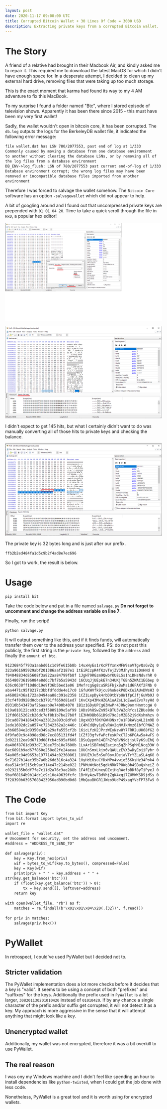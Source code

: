 ```yaml
---
layout: post
date: 2020-11-17 09:00:00 UTC
title: Corrupted Bitcoin Wallet + 30 Lines Of Code = 3000 USD
description: Extracting private keys from a corrupted Bitcoin wallet.
---
```


# The Story

A friend of a relative had brought in their Macbook Air, and kindly asked me to repair it.
This required me to download the latest MacOS for which I didn't have enough space for.
In a desperate attempt, I decided to clean up my external hard drive, removing files that were taking up too much storage.

This is the exact moment that karma had found its way to my 4 AM adventure to fix this MacBook.

To my surprise I found a folder named "Btc", where I stored episode of television shows. 
Apparently it has been there since 2015 - this must have been my very first wallet!

Sadly, the wallet wouldn't open in bitcoin core, it has been corrupted.
The `db.log` outputs the logs for the BerkeleyDB wallet file, it indicated the following error message:
```
file wallet.dat has LSN 780/2077553, past end of log at 1/333
Commonly caused by moving a database from one database environment
to another without clearing the database LSNs, or by removing all of
the log files from a database environment
DB_ENV->log_flush: LSN of 780/2077553 past current end-of-log of 1/333
Database environment corrupt; the wrong log files may have been removed or incompatible database files imported from another environment
```

Therefore I was forced to salvage the wallet somehow.
The `Bitcoin Core` software has an option `-salvagewallet` which did not appear to help.

A bit of googling around and I found out that uncompressed private keys are prepended with `01 01 04 20`.
Time to take a quick scroll through the file in `HxD`, a popular hex editor!

![](/res/corrupted-bitcoin-wallet/HxD-search.png)

![](/res/corrupted-bitcoin-wallet/HxD-search-2.png)

I didn't expect to get 145 hits, but what I certainly didn't want to do was manually converting all of those hits to private keys and checking the balance.

![](/res/corrupted-bitcoin-wallet/HxD-search-3.png)

The private key is 32 bytes long and is just after our prefix.
```
ffb2b2ed484fa1d5c9b2f4ad8e7ec696
```

So I got to work, the result is below.


# Usage
```
pip install bit
```

Take the code below and put in a file named `salvage.py`
**Do not forget to uncomment and change the address variable on line 7**.

Finally, run the script!
```
python salvage.py
```

It will output something like this, and if it finds funds, will automatically transfer them over to the address your specified.
PS: do not post this publicly, the first string is the `private key`, followed by the `address` and finally the `amount of btc`.
```
91236845f793a1aabd01c1d9fe615b8b 14uxHyEs1rKcPTYxnxMFW9soVTgvQsGvZq 0
323a961695929abf201386aaf2187e1 1tEiRCzpR4fKzvTejZV3MJhymx1iDmHNd 0
f94048834d85608f3a822aa84799fb8f 1JgH79RGzm9QwbYKU8LSs1hiDHsNdvrhR 0
365480736196084e8d6c7bf7b5a5943d 16CUqJjUEpkE7n34UKjTGBn5ZWAC1EGbep 0
636c0638ff10d8d19e9f36b5bed1e06 1MefrcgGg8cuSRSFbjxBwMsid6FAXf2FNb 0
aba4471c95f8217c3bbfdfddde4e17c0 1GfuKWVfk9jcu9hoNekP8DxCu2AUvDWsH3 0
a46802436a1722a0494ea88c391e2358 1CZ1LepDyk4rbD9tbYpUW1fpCJfjGuWb9J 0
23cf4f0d928d0cbcb3791ff659d81ed7 1KvCXp43MxHZGA1uAZeL1qEww8Zvx7syHd 0
d9310b543473af26aaab9e7400b4070 1B1z1GDyUPCg63NwPr4JRNg9omrHnmtcgW 0
b19a010122ce93ced3f5889109e5af99 1HDs9h8SwZn95kBTU3VWZqRfcs1ZBUe8de 0
12fd6615262cb26dc7ef8b1b7be27b8f 1E3HW9Bb6GiD9d79oJsMZB52j9dXshmhzv 0
19cad87841864304a23812a893c8dfe0 18gxN33f8KYGWH9NxrJo1FBkAVq4L2im9B 0
2ede1602dc2a0574c72342362a2c446c 1C4hCdQhy1yEvRWv2qNVJkNmz61bfCPNAZ 0
a3b68584e2d9350e349a29afa555cf2b 16icLfzH2JPrzWEyNzw8Y7FRR2uUH68fG2 0
8f9fa69c9c4098ed98c7ec805131fd4f 1CZfJ3gfvfwPcfesKPxCTJo6PGAw5a4wFS 0
2d022112ea9d6710d08fcb4c695af606 1BSuQypnh14EFhZfqRVN9djjsU7yKSuEhQ 0
da406f8761d993d7138ee75b10e7600b 1LxAr1SBFmbQZacinq5qZhPSghM1Ncq33W 0
8ac6891b9ad67f860e258e82fe24aeaa 18UCnSmxLkjx6vQWULzEVX3wDyEojiFybr 0
54a005c84d9653e19771494c82360861 18VUZhJu5nSuP8ovJDejaVTrYZLaSL4q68 0
9c71627b14ac35b7a0b26dd316c4a324 1HyHdi6suCYDxMPo4vwio55KksHz34Pok4 0
daa514c0f215cb9ac314e47c214be022 1PNMuWtNoi5qdkNRW7P8Wg8b4SBuQxheiZ 0
c0292135b0df7fe7c11d2a76c3ae288b 1F4fEjExUneyDZxjHqRWofpBDf8yTiPyeJ 0
9baf68164b9b14dc1c9c10e49639fcfc 1BrKyAzwTBdVhjZgK4xqi7ZUMWKSD9jdSs 0
7f28390b03957683423956ad890bd0d8 1MbQauBHGR1JWeo9UdP49xaqYVcFP73Fw9 0
```

# The Code
```
from bit import Key
from bit.format import bytes_to_wif
import re

wallet_file = "wallet.dat"
# Uncomment for security, set the address and uncomment.
#address = "ADDRESS_TO_SEND_TO"

def salvage(priv):
    key = Key.from_hex(priv)
    wif = bytes_to_wif(key.to_bytes(), compressed=False)
    key = Key(wif)
    print(priv + " " + key.address + " " + str(key.get_balance('btc')))
    if (float(key.get_balance('btc')) > 0):
        tx = key.send([], leftover=address)
    return key

with open(wallet_file, "rb") as f:
    matches = re.findall(b'\x01\x01\x04\x20(.{32})', f.read())

for priv in matches:
    salvage(priv.hex())
```

# PyWallet
In retrospect, I could've used PyWallet but I decided not to.

## Stricter validation
The PyWallet implementation does a lot more checks before it decides that a key is "valid".
It seems to be using a concept of both "prefixes" and "suffixes" for the keys.
Additionally the prefix used in `PyWallet` is a lot larger, `308201130201010420` instead of `01010420`.
If by any chance a single character of the prefix and/or suffix get corrupted, it will not detect it as a key.
My approach is more aggressive in the sense that it will attempt anything that might look like a key.

## Unencrypted wallet
Additionally, my wallet was not encrypted, therefore it was a bit overkill to use PyWallet.

## The real reason
I was ony my Windows machine and I didn't feel like spending an hour to install dependencies like `python-twisted`, when I could get the job done with less code.

Nonetheless, PyWallet is a great tool and it is worth using for encrypted wallets.
